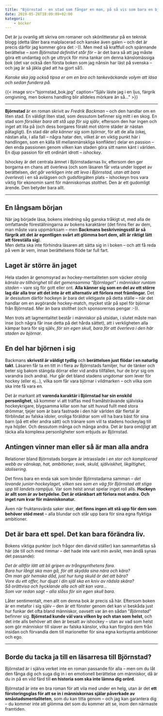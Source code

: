 ```yaml
---
title: "Björnstad - en stad som fångar en man, på så vis som bara en björn kan"
date: 2019-05-28T18:09:09+02:00
kategori:
    - böcker
---
```


Det är ju ovanlig att skriva om romaner och skönlitteratur på en teknisk blogg (detta låter bara malplacerad och kanske även galen – och det är precis därför jag kommer göra det :-)). Men med så kraftfull och spännande berättelse – *som Björnstad definitivt står för* – är det bara så att jag måste göra ett undantag och ge uttryck för mina tankar om denna känslomässiga bok (det var också den första boken som jag nånsin har läst på svenska – och jag är så jäkla glad att ha gjort så!).

*Kanske ska jag också tipsa er om en bra och tankeväckande volym att läsa och sedan fundera på.*

{{< image src="bjornstad_bok.jpg" caption="Själv läste jag i en ljus, färgrik omgivning, men bokens handling blir alldeles mörkare än så..." >}}

-----

**Björnstad** är en roman skrivit av *Fredrik Backman* – och den handlar om en liten stad. En väldigt liten stad, som dessutom befinner sig mitt i en skog. En stad som *försöker bara att stå upp för sig själv*, eftersom den har ingen och inget att lita på (och dess borgares förakt mot större städer är nästan påtagligt). En stad där *alla känner sig som björnar*, för att de alla (okej, nästan alla, i alla fall – några hatar den, vilket är en viktig punkt här i handlingen, som en källa till mellanmänskliga konflikter) delar en passion – den enda passionen genom vilken kan staden göra sitt namn känt i världen. En djup passion för ett ordinärt idrott – *ishockey*.

Ishockey är det centrala ämnet i Björnstadarnas liv, eftersom den ger borgarna en chans att överleva (och som läsaren får veta under loppet av berättelsen, *det går verkligen  inte att leva i Björnstad, utan att bara överleva*) i en så avlägsen och gudsförgäten plats – ishockeyn tros vara viktig för ekonomin samt för människornas stolthet. Den är ett gudomligt ärende. Den betyder bara allt.

-----

## En långsam början

När jag började läsa, bokens inledning såg ganska tråkigt ut, med alla de omfattande föreställningarna av bokens karaktärer (det finns fler av dem, man måste vara uppmärksam – men **Backmans beskrivningsstil är så färgrik att det är egentligen svårt att glömma bort dem, allt är riktigt lätt att föreställa sig**).   
Men detta ska inte förhindra läsaren att sätta sig in i boken – och att få reda på vem är vem, innan berättelsens flöde tar full fart. 

## Laget är större än jaget

Hela staden är genomsyrad av hockey-mentaliteten som väcker *otrolig känsla av tillhörighet till det gemensamma "Björnlaget" i människor runtom staden* – vare sig för gott eller ont. **Alla känner sig som en del av ett större lag där alla tror att det inte är ett alternativ att förlora mot främlingar.** Det är dessutom därför hockeyn är bara det viktigaste på detta ställe – när det handlar om en avgörande hockey-match, mycket står på spel för björnar från Björnstad. Mer än bara stolthet (och sponsorernas pengar :-)).

Men trots att lagmentalitet består i människor på utsidan, i slutet måste man inse (och några får inse detta på det hårda sättet), att i verkligheten alla kämpar bara för sig själv, *för sin egen skull, bara för att överleva i den här staden av björnar*.

## En del har björnen i sig

Backmans **skrivstil är väldigt tydlig** och **berättelsen just flödar i en naturlig takt**. Läsaren får ta en titt in i flera av Björnstads familjer, hur de tänker och beter sig bakom stängda dörrar eller vid andra tillfällen, hur de bryr sig om varandra (och andra). Hur går det bland stadens ungdomar som lever för hockey (eller ej...), vilka som får vara björnar i vildmarken – och vilka som ska inte få vara en.

Det är markant att **varenda karaktär i Björnstad har sin enskild personlighet**, så kommer vi att träffas med framåtsträvande själviska hockeykrigare, blygsamma killar som har sitt huvud fullt med stora drömmar, tjejer som är bara fastnade i den här världen där flertal är förblindat av falska idoler, oroliga föräldrar som vill ha bara bäst för sina barn (på ett eller andra sätt) och tränare som vill ta stadens hockeylag till nya höjder. Och dessutom många och många andra. Det är bara omöjligt att täcka alla komplexa personligheter som erbjuds av Björnstad.

## Antingen vinner man eller så är man alla andra

Relationer bland Björnstads borgare är intrasslade i *en stor och komplicerad webb av vänskap, hat, ambitioner, svek, skuld, själviskhet, likgiltighet, idolisering*. 

Det finns bara en enda sak som binder Björnstadarna samman – *det lovande junior-hockeylaget, vilken ses som en väg för Björnstad att stiga upp till landets rampljus*. Var som helst annat spelar inget roll alls. **Hockeyn är allt som är av betydelse. Det är otänkbart att förlora mot andra. Och inget rum kvar för människonatur.**

Även när fruktansvärda saker sker, **det finns ingen att stå upp för dem som behöver stöd mest** – alla blundar och står upp bara för sina egna flyktiga ambitioner.

## Det är bara ett spel. Det kan bara förändra liv.

Bokens viktiga punkter (och frågor den därvid ställer) kan sammanfattas så här (de till och med rimmar – det hade inte varit min avsikt, men ändå synas det passande):

*Det är alltför lätt att bli gripen av trångsynthetens fara.*   
*Bara hur långt ska man gå, för att skydda sina nära och kära?*   
*Om man gör hemska dåd, just hur tung skuld är det att bära?*   
*Vore du ett offer, hur djupt i din själ ska en kniv av rädsla skära?*   
*Så orättvisa och hycklande alla och allt kan vara...*   
*Som var redan sagt – alla slåss för sin egen skull bara.*

Låter sentimentalt, men allt om denna bok är precis så här. Eftersom boken är en metafor i sig själv – den är ett fönster genom det kan vi beskåda just hur funkar det ofta bland människor, oavsett var än en sådan "*Björnstad*" befinner sig. **Björnstad kunde väl vara vilken by och stan som helst**, och det inte alls behöver att den är besatt av ishockey – utan av vad som helst som gör människor till slaver av falska känslor, vilka kan förgöra dem från insidan och förvandla dem till marionetter för sina egna kortsynta ambitioner och ego.

-----

## Borde du tacka ja till en läsarresa till Björnstad?

Björnstad är i själva verket inte en roman passande för alla – men om du låt den fånga dig och suga dig in i en emotionell berättelse om människor, då är du in på en vild färd till **en historia som ska inte lämna dig orörd**.

Björnstad är inte en bra roman för att vila med under en helg, utan är det **ett förstoringsglas för att se in i människornas själar påverkade av småstadsmentaliteten**, som du kan titta genom – och jag kan garantera dig – du kommer inte att glömma det som du kommer att se, inom den närmaste framtiden.